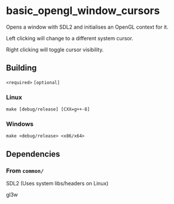 # basic_opengl_window_cursors

Opens a window with SDL2 and initialises an OpenGL context for it.

Left clicking will change to a different system cursor.

Right clicking will toggle cursor visibility.

## Building

`<required>` `[optional]`

### Linux

```
make [debug/release] [CXX=g++-8]
```

### Windows

```
make <debug/release> <x86/x64>
```

## Dependencies

### From `common/`

SDL2 (Uses system libs/headers on Linux)

gl3w